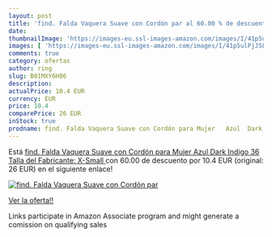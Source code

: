 ```yaml
---
layout: post
title: 'find. Falda Vaquera Suave con Cordón par al 60.00 % de descuento'
date: 
thumbnailImage: 'https://images-eu.ssl-images-amazon.com/images/I/41p5ulPjJ5L._SL200_.jpg'
images: [ 'https://images-eu.ssl-images-amazon.com/images/I/41p5ulPjJ5L._SL200_.jpg' ]
comments: true
category: ofertas
author: ring
slug: B01MXY6H86
description:
actualPrice: 10.4 EUR
currency: EUR
price: 10.4
comparePrice: 26 EUR
inStock: true
prodname: find. Falda Vaquera Suave con Cordón para Mujer   Azul  Dark Indigo   36  Talla del Fabricante: X-Small 
---
```


Está [find. Falda Vaquera Suave con Cordón para Mujer   Azul  Dark Indigo   36  Talla del Fabricante: X-Small ](https://www.amazon.es/dp/B01MXY6H86/?tag=tolees-21) con 60.00 de descuento por 10.4 EUR (original: 26 EUR) en el siguiente enlace!

[![find. Falda Vaquera Suave con Cordón par](https://images-eu.ssl-images-amazon.com/images/I/41p5ulPjJ5L._SL200_.jpg)](https://www.amazon.es/dp/B01MXY6H86/?tag=tolees-21)

[Ver la oferta!!](https://www.amazon.es/dp/B01MXY6H86/?tag=tolees-21)

Links participate in Amazon Associate program and might generate a comission on qualifying sales


